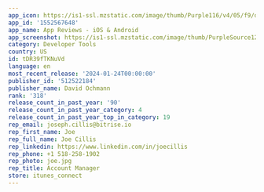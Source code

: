 ```yaml
---
app_icon: https://is1-ssl.mzstatic.com/image/thumb/Purple116/v4/05/f9/da/05f9daf5-5482-ec59-865e-f881c70fd470/AppIcon-0-0-1x_U007epad-0-P3-85-220.png/1024x1024bb.png
app_id: '1552567648'
app_name: App Reviews - iOS & Android
app_screenshot: https://is1-ssl.mzstatic.com/image/thumb/PurpleSource126/v4/53/15/3a/53153a1c-66d5-180a-01f8-4e134a0f4068/4bf88f36-27a6-45c4-b269-db6029eedb5e_screenshot-6.5-3_U007eiphone-0.png/1242x2688bb.png
category: Developer Tools
country: US
id: tDR39fTKNuVd
language: en
most_recent_release: '2024-01-24T00:00:00'
publisher_id: '512522184'
publisher_name: David Ochmann
rank: '318'
release_count_in_past_year: '90'
release_count_in_past_year_category: 4
release_count_in_past_year_top_in_category: 19
rep_email: joseph.cillis@bitrise.io
rep_first_name: Joe
rep_full_name: Joe Cillis
rep_linkedin: https://www.linkedin.com/in/joecillis
rep_phone: +1 518-258-1902
rep_photo: joe.jpg
rep_title: Account Manager
store: itunes_connect
---
```

